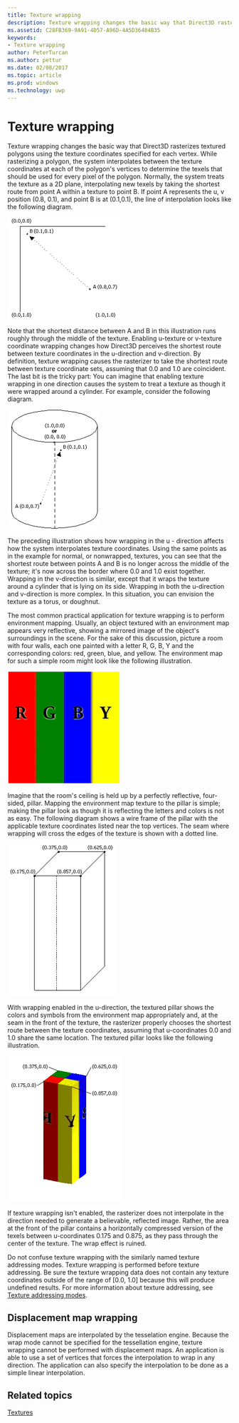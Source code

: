 ```yaml
---
title: Texture wrapping
description: Texture wrapping changes the basic way that Direct3D rasterizes textured polygons using the texture coordinates specified for each vertex.
ms.assetid: C28FB369-9A91-4D57-A96D-4A5D36484B35
keywords:
- Texture wrapping
author: PeterTurcan
ms.author: pettur
ms.date: 02/08/2017
ms.topic: article
ms.prod: windows
ms.technology: uwp
---
```


# Texture wrapping


Texture wrapping changes the basic way that Direct3D rasterizes textured polygons using the texture coordinates specified for each vertex. While rasterizing a polygon, the system interpolates between the texture coordinates at each of the polygon's vertices to determine the texels that should be used for every pixel of the polygon. Normally, the system treats the texture as a 2D plane, interpolating new texels by taking the shortest route from point A within a texture to point B. If point A represents the u, v position (0.8, 0.1), and point B is at (0.1,0.1), the line of interpolation looks like the following diagram.

![diagram of a line of interpolation between two points](images/interp1.png)

Note that the shortest distance between A and B in this illustration runs roughly through the middle of the texture. Enabling u-texture or v-texture coordinate wrapping changes how Direct3D perceives the shortest route between texture coordinates in the u-direction and v-direction. By definition, texture wrapping causes the rasterizer to take the shortest route between texture coordinate sets, assuming that 0.0 and 1.0 are coincident. The last bit is the tricky part: You can imagine that enabling texture wrapping in one direction causes the system to treat a texture as though it were wrapped around a cylinder. For example, consider the following diagram.

![diagram of a texture and two points wrapped around a cylinder](images/interp2.png)

The preceding illustration shows how wrapping in the u - direction affects how the system interpolates texture coordinates. Using the same points as in the example for normal, or nonwrapped, textures, you can see that the shortest route between points A and B is no longer across the middle of the texture; it's now across the border where 0.0 and 1.0 exist together. Wrapping in the v-direction is similar, except that it wraps the texture around a cylinder that is lying on its side. Wrapping in both the u-direction and v-direction is more complex. In this situation, you can envision the texture as a torus, or doughnut.

The most common practical application for texture wrapping is to perform environment mapping. Usually, an object textured with an environment map appears very reflective, showing a mirrored image of the object's surroundings in the scene. For the sake of this discussion, picture a room with four walls, each one painted with a letter R, G, B, Y and the corresponding colors: red, green, blue, and yellow. The environment map for such a simple room might look like the following illustration.

![illustration of vertical stripes of red, green, blue, and yellow](images/envmap.png)

Imagine that the room's ceiling is held up by a perfectly reflective, four-sided, pillar. Mapping the environment map texture to the pillar is simple; making the pillar look as though it is reflecting the letters and colors is not as easy. The following diagram shows a wire frame of the pillar with the applicable texture coordinates listed near the top vertices. The seam where wrapping will cross the edges of the texture is shown with a dotted line.

![diagram of a rectangle with a bisecting dotted line](images/seam.png)

With wrapping enabled in the u-direction, the textured pillar shows the colors and symbols from the environment map appropriately and, at the seam in the front of the texture, the rasterizer properly chooses the shortest route between the texture coordinates, assuming that u-coordinates 0.0 and 1.0 share the same location. The textured pillar looks like the following illustration.

![illustration of a pillar that consists of red, green, blue, and yellow quadrants](images/tex-seam.png)

If texture wrapping isn't enabled, the rasterizer does not interpolate in the direction needed to generate a believable, reflected image. Rather, the area at the front of the pillar contains a horizontally compressed version of the texels between u-coordinates 0.175 and 0.875, as they pass through the center of the texture. The wrap effect is ruined.

Do not confuse texture wrapping with the similarly named texture addressing modes. Texture wrapping is performed before texture addressing. Be sure the texture wrapping data does not contain any texture coordinates outside of the range of \[0.0, 1.0\] because this will produce undefined results. For more information about texture addressing, see [Texture addressing modes](texture-addressing-modes.md).

## <span id="Displacement_Map_Wrapping"></span><span id="displacement_map_wrapping"></span><span id="DISPLACEMENT_MAP_WRAPPING"></span>Displacement map wrapping


Displacement maps are interpolated by the tesselation engine. Because the wrap mode cannot be specified for the tessellation engine, texture wrapping cannot be performed with displacement maps. An application is able to use a set of vertices that forces the interpolation to wrap in any direction. The application can also specify the interpolation to be done as a simple linear interpolation.

## <span id="related-topics"></span>Related topics


[Textures](textures.md)

 

 




